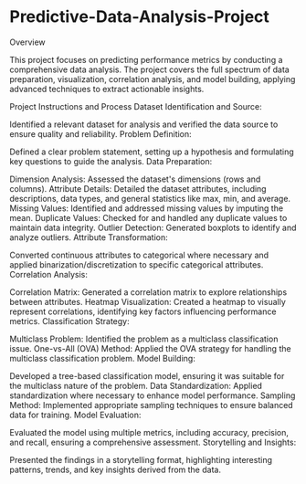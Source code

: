 # Predictive-Data-Analysis-Project
Overview


This project focuses on predicting performance metrics by conducting a comprehensive data analysis. The project covers the full spectrum of data preparation, visualization, correlation analysis, and model building, applying advanced techniques to extract actionable insights.

Project Instructions and Process
Dataset Identification and Source:

Identified a relevant dataset for analysis and verified the data source to ensure quality and reliability.
Problem Definition:

Defined a clear problem statement, setting up a hypothesis and formulating key questions to guide the analysis.
Data Preparation:

Dimension Analysis: Assessed the dataset's dimensions (rows and columns).
Attribute Details: Detailed the dataset attributes, including descriptions, data types, and general statistics like max, min, and average.
Missing Values: Identified and addressed missing values by imputing the mean.
Duplicate Values: Checked for and handled any duplicate values to maintain data integrity.
Outlier Detection: Generated boxplots to identify and analyze outliers.
Attribute Transformation:

Converted continuous attributes to categorical where necessary and applied binarization/discretization to specific categorical attributes.
Correlation Analysis:

Correlation Matrix: Generated a correlation matrix to explore relationships between attributes.
Heatmap Visualization: Created a heatmap to visually represent correlations, identifying key factors influencing performance metrics.
Classification Strategy:

Multiclass Problem: Identified the problem as a multiclass classification issue.
One-vs-All (OVA) Method: Applied the OVA strategy for handling the multiclass classification problem.
Model Building:

Developed a tree-based classification model, ensuring it was suitable for the multiclass nature of the problem.
Data Standardization: Applied standardization where necessary to enhance model performance.
Sampling Method: Implemented appropriate sampling techniques to ensure balanced data for training.
Model Evaluation:

Evaluated the model using multiple metrics, including accuracy, precision, and recall, ensuring a comprehensive assessment.
Storytelling and Insights:

Presented the findings in a storytelling format, highlighting interesting patterns, trends, and key insights derived from the data.
